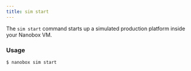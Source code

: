 ```yaml
---
title: sim start
---
```


The `sim start` command starts up a simulated production platform inside your Nanobox VM.

### Usage
```bash
$ nanobox sim start
```
